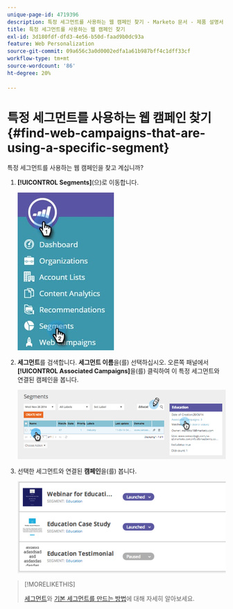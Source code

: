 ```yaml
---
unique-page-id: 4719396
description: 특정 세그먼트를 사용하는 웹 캠페인 찾기 - Marketo 문서 - 제품 설명서
title: 특정 세그먼트를 사용하는 웹 캠페인 찾기
exl-id: 3d180fdf-dfd3-4e56-b50d-faad9b0dc93a
feature: Web Personalization
source-git-commit: 09a656c3a0d0002edfa1a61b987bff4c1dff33cf
workflow-type: tm+mt
source-wordcount: '86'
ht-degree: 20%

---
```


# 특정 세그먼트를 사용하는 웹 캠페인 찾기 {#find-web-campaigns-that-are-using-a-specific-segment}

특정 세그먼트를 사용하는 웹 캠페인을 찾고 계십니까?

1. **[!UICONTROL Segments]**(으)로 이동합니다.

   ![](assets/new-dropdown-segments-hand-1.jpg)

1. **세그먼트**&#x200B;를 검색합니다. **세그먼트 이름**&#x200B;을(를) 선택하십시오. 오른쪽 패널에서 **[!UICONTROL Associated Campaigns]**&#x200B;을(를) 클릭하여 이 특정 세그먼트와 연결된 캠페인을 봅니다.

   ![](assets/image2014-11-26-14-21-59.png)

1. 선택한 세그먼트와 연결된 **캠페인**&#x200B;을(를) 봅니다.

   ![](assets/image2014-11-26-14-3a25-3a30.png)

>[!MORELIKETHIS]
>
>[세그먼트](/help/marketo/product-docs/web-personalization/using-web-segments/web-segments.md)와 [기본 세그먼트를 만드는 방법](/help/marketo/product-docs/web-personalization/using-web-segments/create-a-basic-web-segment.md)에 대해 자세히 알아보세요.
